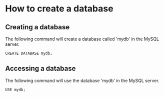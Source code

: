# How to create a database

## Creating a database

The following command will create a database called 'mydb' in the MySQL server.

    CREATE DATABASE mydb;

## Accessing a database


The following command will use the database 'mydb' in the MySQL server.

    USE mydb;